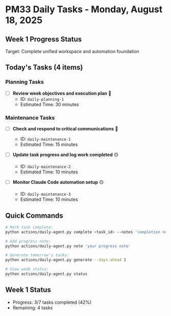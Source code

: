 # PM33 Daily Tasks - Monday, August 18, 2025

## Week 1 Progress Status
Target: Complete unified workspace and automation foundation

## Today's Tasks (4 items)

### Planning Tasks
- [ ] **Review week objectives and execution plan** 🔴
  - ID: `daily-planning-1`
  - Estimated Time: 30 minutes

### Maintenance Tasks
- [ ] **Check and respond to critical communications** 🔴
  - ID: `daily-maintenance-1`
  - Estimated Time: 15 minutes

- [ ] **Update task progress and log work completed** 🟡
  - ID: `daily-maintenance-2`
  - Estimated Time: 10 minutes

- [ ] **Monitor Claude Code automation setup** 🟡
  - ID: `daily-maintenance-3`
  - Estimated Time: 10 minutes

## Quick Commands
```bash
# Mark task complete:
python actions/daily-agent.py complete <task_id> --notes 'completion notes'

# Add progress note:
python actions/daily-agent.py note 'your progress note'

# Generate tomorrow's tasks:
python actions/daily-agent.py generate --days-ahead 1

# View week status:
python actions/daily-agent.py status
```

## Week 1 Status
- Progress: 3/7 tasks completed (42%)
- Remaining: 4 tasks
